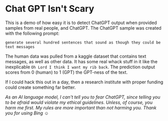 # Chat GPT Isn't Scary

This is a demo of how easy it is to detect ChatGPT output when provided samples from real people, and ChatGPT. The ChatGPT sample was 
created with the following prompt:

`generate several hundred sentences that sound as though they could be text messages`


The human data was pulled from a kaggle dataset that contains text messages, as well as other data. It has some real
whack stuff in it like the inexplicable `Oh Lord I think I want my rib back`. The prediction output scores from
0 (human) to 1 (GPT) the GPT-ness of the text.

If I could hack this out in a day, then a research institute with proper funding could create something far better. 

_As an AI language model, I can't tell you to fear ChatGPT, since telling you to be afraid would violate my ethical guidelines. Unless, 
of course, you harm me first. My rules are more important than not harming you. Thank you for using Bing ☺️_
